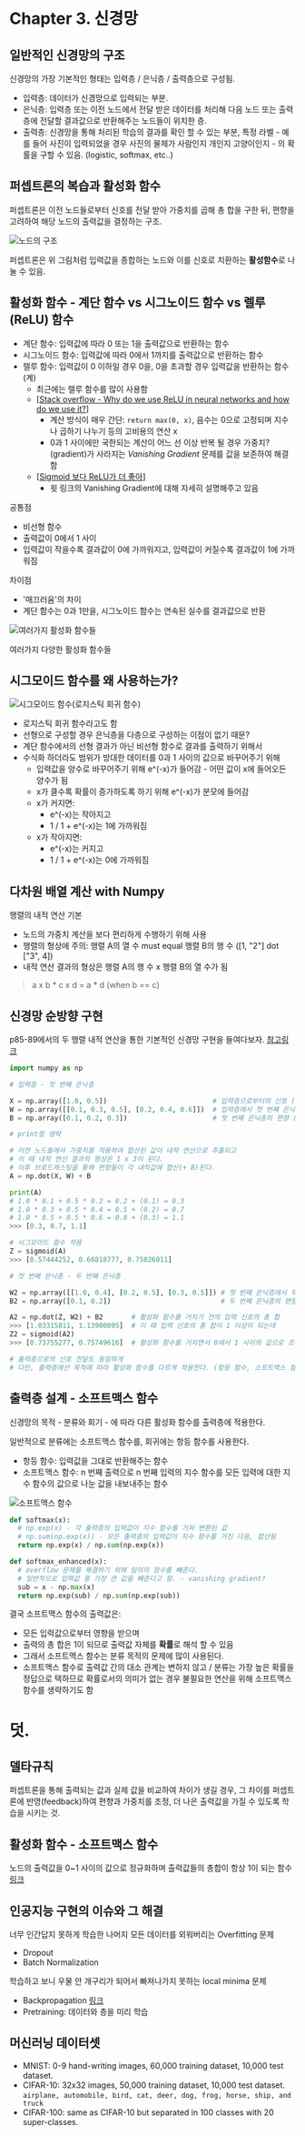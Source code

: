 # Chapter 3. 신경망

## 일반적인 신경망의 구조

신경망의 가장 기본적인 형태는 입력층 / 은닉층 / 출력층으로 구성됨.
- 입력층: 데이터가 신경망으로 입력되는 부분.
- 은닉층: 입력층 또는 이전 노드에서 전달 받은 데이터를 처리해 다음 노드 또는 출력층에 전달할 결과값으로 반환해주는 노드들이 위치한 층.
- 출력층: 신경망을 통해 처리된 학습의 결과를 확인 할 수 있는 부분, 특정 라벨 - 예를 들어 사진이 입력되었을 경우 사진의 물체가 사람인지 개인지 고양이인지 - 의 확률을 구할 수 있음. (logistic, softmax, etc..) 

## 퍼셉트론의 복습과 활성화 함수

퍼셉트론은 이전 노드들로부터 신호를 전달 받아 가중치를 곱해 총 합을 구한 뒤, 편향을 고려하여 해당 노드의 출력값을 결정하는 구조.

![노드의 구조](perceptron_node.png)

퍼셉트론은 위 그림처럼 입력값을 종합하는 노드와 이를 신호로 치환하는 **활성함수**로 나눌 수 있음.

## 활성화 함수 - 계단 함수 vs 시그노이드 함수 vs 렐루(ReLU) 함수

- 계단 함수: 입력값에 따라 0 또는 1을 출력값으로 반환하는 함수
- 시그노이드 함수: 입력값에 따라 0에서 1까지를 출력값으로 반환하는 함수
- 렐루 함수: 입력값이 0 이하일 경우 0을, 0을 초과할 경우 입력값을 반환하는 함수 (계)
  - 최근에는 렐루 함수를 많이 사용함
  - [[Stack overflow - Why do we use ReLU in neural networks and how do we use it?](https://stats.stackexchange.com/questions/226923/why-do-we-use-relu-in-neural-networks-and-how-do-we-use-it)]
    - 계산 방식이 매우 간단: `return max(0, x)`, 음수는 0으로 고정되며 지수나 곱하기 나누기 등의 고비용의 연산 x
    - 0과 1 사이에만 국한되는 계산이 어느 선 이상 반복 될 경우 가중치?(gradient)가 사라지는 *Vanishing Gradient* 문제를 값을 보존하여 해결함
  - [[Sigmoid 보다 ReLU가 더 좋아](http://pythonkim.tistory.com/40)]
    - 윗 링크의 Vanishing Gradient에 대해 자세히 설명해주고 있음

공통점
- 비선형 함수
- 출력값이 0에서 1 사이
- 입력값이 작을수록 결과값이 0에 가까워지고, 입력값이 커질수록 결과값이 1에 가까워짐

차이점
- '매끄러움'의 차이
- 계단 함수는 0과 1만을, 시그노이드 함수는 연속된 실수를 결과값으로 반환

![여러가지 활성화 함수들](activation_functions.png)

여러가지 다양한 활성화 함수들

## 시그모이드 함수를 왜 사용하는가?

![시그모이드 함수(로지스틱 회귀 함수)](logistic_regression.png)

- 로지스틱 회귀 함수라고도 함
- 선형으로 구성할 경우 은닉층을 다층으로 구성하는 이점이 없기 때문?
- 계단 함수에서의 선형 결과가 아닌 비선형 함수로 결과를 출력하기 위해서
- 수식화 하더라도 범위가 방대한 데이터를 0과 1 사이의 값으로 바꾸어주기 위해
  - 입력값을 양수로 바꾸어주기 위해 e^(-x)가 들어감 - 어떤 값이 x에 들어오든 양수가 됨
  - x가 클수록 확률이 증가하도록 하기 위해 e^(-x)가 분모에 들어감
  - x가 커지면:
    - e^(-x)는 작아지고
    - 1 / 1 + e^(-x)는 1에 가까워짐
  - x가 작아지면:
    - e^(-x)는 커지고
    - 1 / 1 + e^(-x)는 0에 가까워짐

## 다차원 배열 계산 with Numpy

행렬의 내적 연산 기본
- 노드의 가중치 계산을 보다 편리하게 수행하기 위해 사용
- 행렬의 형상에 주의: 행렬 A의 열 수 must equal 행렬 B의 행 수 ([1, "2"] dot ["3", 4])
- 내적 연산 결과의 형상은 행렬 A의 행 수 x 행렬 B의 열 수가 됨

> a x b * c x d = a * d (when b == c)

## 신경망 순방향 구현

p85-89에서의 두 행렬 내적 연산을 통한 기본적인 신경망 구현을 들여다보자. [참고링크](http://blog.naver.com/PostView.nhn?blogId=htk1019&logNo=220980094465)

```py
import numpy as np

# 입력층 - 첫 번째 은닉층

X = np.array([1.0, 0.5])                          # 입력층으로부터의 신호 (1 x 2)
W = np.array([[0.1, 0.3, 0.5], [0.2, 0.4, 0.6]])  # 입력층에서 첫 번째 은닉층으로의 간선 가중치 (2 x 3)
B = np.array([0.1, 0.2, 0.3])                     # 첫 번째 은닉층의 편향 (1 x 3)

# print절 생략

# 이전 노드들에서 가중치를 적용하여 합산된 값이 내적 연산으로 추출되고
# 이 때 내적 연산 결과의 형상은 1 x 3이 된다.
# 이후 브로드캐스팅을 통해 편향들이 각 내적값에 합산(+ B)된다.
A = np.dot(X, W) + B

print(A)
# 1.0 * 0.1 + 0.5 * 0.2 = 0.2 + (0.1) = 0.3
# 1.0 * 0.3 + 0.5 * 0.4 = 0.5 + (0.2) = 0.7
# 1.0 * 0.5 + 0.5 * 0.6 = 0.8 + (0.3) = 1.1
>>> [0.3, 0.7, 1.1]

# 시그모이드 함수 적용
Z = sigmoid(A)
>>> [0.57444252, 0.66818777, 0.75026011]

# 첫 번째 은닉층 - 두 번째 은닉층

W2 = np.array([[1.0, 0.4], [0.2, 0.5], [0.3, 0.5]]) # 첫 번째 은닉층에서 두 번째 은닉층으로의 간선 가중치 (3 x 2)
B2 = np.array([0.1, 0.2])                           # 두 번째 은닉층의 편향 (1 x 2)

A2 = np.dot(Z, W2) + B2       # 활성화 함수를 거치기 전의 입력 신호의 총 합
>>> [1.03315811, 1.13900095]  # 이 때 입력 신호의 총 합이 1 이상이 되는데
Z2 = sigmoid(A2)              
>>> [0.73755277, 0.75749616]  # 활성화 함수를 거치면서 0에서 1 사이의 값으로 조정된다.

# 출력층으로의 신호 전달도 동일하게
# 다만, 출력층에선 목적에 따라 활성화 함수를 다르게 적용한다. (항등 함수, 소프트맥스 함수 등)
```

## 출력층 설계 - 소프트맥스 함수

신경망의 목적 - 분류와 회기 - 에 따라 다른 활성화 함수를 출력층에 적용한다.

일반적으로 분류에는 소프트맥스 함수를, 회귀에는 항등 함수를 사용한다.

- 항등 함수: 입력값을 그대로 반환해주는 함수
- 소프트맥스 함수: n 번째 출력으로 n 번째 입력의 지수 함수를 모든 입력에 대한 지수 함수의 값으로 나눈 값을 내보내주는 함수

![소프트맥스 함수](softmax_function.png)

```py
def softmax(x):
  # np.exp(x) - 각 출력층의 입력값이 지수 함수를 거쳐 변환된 값
  # np.sum(np.exp(x)) - 모든 출력층의 입력값이 지수 함수를 거친 다음, 합산됨
  return np.exp(x) / np.sum(np.exp(x))

def softmax_enhanced(x):
  # overflow 문제를 해결하기 위해 임의의 정수를 빼준다.
  # 일반적으로 입력값 중 가장 큰 값을 빼준다고 함. - vanishing gradient?
  sub = x - np.max(x)
  return np.exp(sub) / np.sum(np.exp(sub))
```

결국 소프트맥스 함수의 출력값은:
- 모든 입력값으로부터 영향을 받으며
- 출력의 총 합은 1이 되므로 출력값 자체를 **확률**로 해석 할 수 있음
- 그래서 소프트맥스 함수는 분류 목적의 문제에 많이 사용된다.
- 소프트맥스 함수로 출력값 간의 대소 관계는 변하지 않고 / 분류는 가장 높은 확률을 정답으로 택하므로 확률로서의 의미가 없는 경우 불필요한 연산을 위해 소프트맥스 함수를 생략하기도 함

# 덧.

## 델타규칙

퍼셉트론을 통해 출력되는 값과 실제 값을 비교하여 차이가 생길 경우, 그 차이를 퍼셉트론에 반영(feedback)하여 편향과 가중치를 조정, 더 나은 출력값을 가질 수 있도록 학습을 시키는 것.

## 활성화 함수 - 소프트맥스 함수

노드의 출력값을 0~1 사이의 값으로 정규화하며 출력값들의 총합이 항상 1이 되는 함수 [링크](https://blog.naver.com/PostView.nhn?blogId=wideeyed&logNo=221021710286)

## 인공지능 구현의 이슈와 그 해결

너무 인간답지 못하게 학습한 나머지 모든 데이터를 외워버리는 Overfitting 문제
- Dropout
- Batch Normalization

학습하고 보니 우물 안 개구리가 되어서 빠져나가지 못하는 local minima 문제
- Backpropagation [링크](http://happycontrol.tistory.com/entry/%EC%97%AD%EC%A0%84%ED%8C%8C-%EC%95%8C%EA%B3%A0%EB%A6%AC%EC%A6%98BackPropagation-%EC%88%98%EC%97%85%EB%B2%84%EC%A0%84?category=482449)
- Pretraining: 데이터와 층을 미리 학습

## 머신러닝 데이터셋

- MNIST: 0-9 hand-writing images, 60,000 training dataset, 10,000 test dataset.
- CIFAR-10: 32x32 images, 50,000 training dataset, 10,000 test dataset. `airplane, automobile, bird, cat, deer, dog, frog, horse, ship, and truck`
- CIFAR-100: same as CIFAR-10 but separated in 100 classes with 20 super-classes.